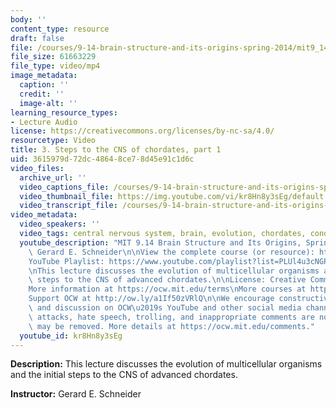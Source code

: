 ```yaml
---
body: ''
content_type: resource
draft: false
file: /courses/9-14-brain-structure-and-its-origins-spring-2014/mit9_14s14_lec03_360p_16_9.mp4
file_size: 61663229
file_type: video/mp4
image_metadata:
  caption: ''
  credit: ''
  image-alt: ''
learning_resource_types:
- Lecture Audio
license: https://creativecommons.org/licenses/by-nc-sa/4.0/
resourcetype: Video
title: 3. Steps to the CNS of chordates, part 1
uid: 3615979d-72dc-4864-8ce7-8d45e91c1d6c
video_files:
  archive_url: ''
  video_captions_file: /courses/9-14-brain-structure-and-its-origins-spring-2014/mit9_14s14_lec03_captions.vtt
  video_thumbnail_file: https://img.youtube.com/vi/kr8Hn8y3sEg/default.jpg
  video_transcript_file: /courses/9-14-brain-structure-and-its-origins-spring-2014/mit9_14s14_lec03_transcript.pdf
video_metadata:
  video_speakers: ''
  video_tags: central nervous system, brain, evolution, chordates, conducting tissues
  youtube_description: "MIT 9.14 Brain Structure and Its Origins, Spring 2014\nInstructor:\
    \ Gerard E. Schneider\n\nView the complete course (or resource): https://ocw.mit.edu/9-14S14\n\
    YouTube Playlist: https://www.youtube.com/playlist?list=PLUl4u3cNGP62ABe0O-0qtaHHxyKQi1ZwR\n\
    \nThis lecture discusses the evolution of multicellular organisms and the initial\
    \ steps to the CNS of advanced chordates.\n\nLicense: Creative Commons BY-NC-SA\n\
    More information at https://ocw.mit.edu/terms\nMore courses at https://ocw.mit.edu\n\
    Support OCW at http://ow.ly/a1If50zVRlQ\n\nWe encourage constructive comments\
    \ and discussion on OCW\u2019s YouTube and other social media channels. Personal\
    \ attacks, hate speech, trolling, and inappropriate comments are not allowed and\
    \ may be removed. More details at https://ocw.mit.edu/comments."
  youtube_id: kr8Hn8y3sEg
---
```

**Description:** This lecture discusses the evolution of multicellular organisms and the initial steps to the CNS of advanced chordates.

**Instructor:** Gerard E. Schneider